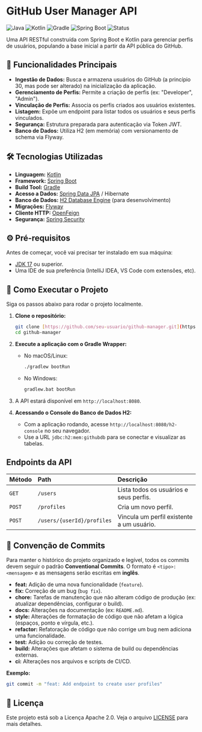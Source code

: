 # GitHub User Manager API

![Java](https://img.shields.io/badge/Java-17%2B-blue.svg)
![Kotlin](https://img.shields.io/badge/Kotlin-1.9%2B-blueviolet.svg)
![Gradle](https://img.shields.io/badge/Gradle-8.8-green.svg)
![Spring Boot](https://img.shields.io/badge/Spring_Boot-3.3.1-brightgreen.svg)
![Status](https://img.shields.io/badge/status-em%20desenvolvimento-yellow.svg)

Uma API RESTful construída com Spring Boot e Kotlin para gerenciar perfis de usuários, populando a base inicial a partir da API pública do GitHub.

## 🚀 Funcionalidades Principais

* **Ingestão de Dados:** Busca e armazena usuários do GitHub (a princípio 30, mas pode ser alterado) na inicialização da aplicação.
* **Gerenciamento de Perfis:** Permite a criação de perfis (ex: "Developer", "Admin").
* **Vinculação de Perfis:** Associa os perfis criados aos usuários existentes.
* **Listagem:** Expõe um endpoint para listar todos os usuários e seus perfis vinculados.
* **Segurança:** Estrutura preparada para autenticação via Token JWT.
* **Banco de Dados:** Utiliza H2 (em memória) com versionamento de schema via Flyway.

## 🛠️ Tecnologias Utilizadas

* **Linguagem:** [Kotlin](https://kotlinlang.org/)
* **Framework:** [Spring Boot](https://spring.io/projects/spring-boot)
* **Build Tool:** [Gradle](https://gradle.org/)
* **Acesso a Dados:** [Spring Data JPA](https://spring.io/projects/spring-data-jpa) / Hibernate
* **Banco de Dados:** [H2 Database Engine](https://www.h2database.com/html/main.html) (para desenvolvimento)
* **Migrações:** [Flyway](https://flywaydb.org/)
* **Cliente HTTP:** [OpenFeign](https://spring.io/projects/spring-cloud-openfeign)
* **Segurança:** [Spring Security](https://spring.io/projects/spring-security)

## ⚙️ Pré-requisitos

Antes de começar, você vai precisar ter instalado em sua máquina:
* [JDK 17](https://www.oracle.com/java/technologies/javase/jdk17-archive-downloads.html) ou superior.
* Uma IDE de sua preferência (IntelliJ IDEA, VS Code com extensões, etc).

## 🏁 Como Executar o Projeto

Siga os passos abaixo para rodar o projeto localmente.

1.  **Clone o repositório:**
    ```bash
    git clone [https://github.com/seu-usuario/github-manager.git](https://github.com/seu-usuario/github-manager.git)
    cd github-manager
    ```

2.  **Execute a aplicação com o Gradle Wrapper:**
    * No macOS/Linux:
        ```bash
        ./gradlew bootRun
        ```
    * No Windows:
        ```bash
        gradlew.bat bootRun
        ```

3.  A API estará disponível em `http://localhost:8080`.

4.  **Acessando o Console do Banco de Dados H2:**
    * Com a aplicação rodando, acesse `http://localhost:8080/h2-console` no seu navegador.
    * Use a URL `jdbc:h2:mem:githubdb` para se conectar e visualizar as tabelas.

## Endpoints da API

| Método | Path                           | Descrição                                 |
| :----- | :----------------------------- | :---------------------------------------- |
| `GET`  | `/users`                       | Lista todos os usuários e seus perfis.      |
| `POST` | `/profiles`                    | Cria um novo perfil.                      |
| `POST` | `/users/{userId}/profiles`     | Vincula um perfil existente a um usuário. |

## 📝 Convenção de Commits

Para manter o histórico do projeto organizado e legível, todos os commits devem seguir o padrão **Conventional Commits**. O formato é `<tipo>: <mensagem>` e as mensagens serão escritas em **inglês**.

* **feat:** Adição de uma nova funcionalidade (`feature`).
* **fix:** Correção de um bug (`bug fix`).
* **chore:** Tarefas de manutenção que não alteram código de produção (ex: atualizar dependências, configurar o build).
* **docs:** Alterações na documentação (ex: `README.md`).
* **style:** Alterações de formatação de código que não afetam a lógica (espaços, ponto e vírgula, etc.).
* **refactor:** Refatoração de código que não corrige um bug nem adiciona uma funcionalidade.
* **test:** Adição ou correção de testes.
* **build:** Alterações que afetam o sistema de build ou dependências externas.
* **ci:** Alterações nos arquivos e scripts de CI/CD.

**Exemplo:**
```bash
git commit -m "feat: Add endpoint to create user profiles"
```

## 📄 Licença

Este projeto está sob a Licença Apache 2.0. Veja o arquivo [LICENSE](LICENSE) para mais detalhes.